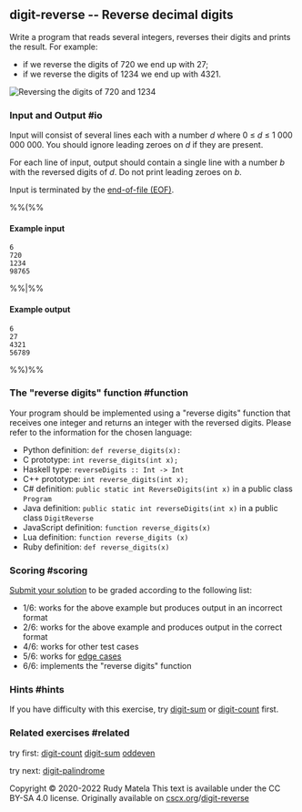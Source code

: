 digit-reverse -- Reverse decimal digits
---------------------------------------

Write a program that reads several integers,
reverses their digits
and prints the result.
For example:

* if we reverse the digits of 720 we end up with 27;
* if we reverse the digits of 1234 we end up with 4321.

![Reversing the digits of 720 and 1234](/digit-reverse.svg)

### Input and Output  #io

Input will consist of several lines each with a number _d_ where
0 ≤ _d_ ≤ 1 000 000 000.
You should ignore leading zeroes on _d_ if they are present.

For each line of input,
output should contain a single line
with a number _b_ with the reversed digits of _d_.
Do not print leading zeroes on _b_.

Input is terminated by the [end-of-file (EOF)](https://cscx.org/faq#eof).

%%(%%

#### Example input

	6
	720
	1234
	98765

%%|%%

#### Example output

	6
	27
	4321
	56789

%%)%%


### The "reverse digits" function  #function

Your program should be implemented using a "reverse digits" function
that receives one integer and
returns an integer with the reversed digits.
Please refer to the information for the chosen language:

* Python definition: `def reverse_digits(x):`
* C prototype:       `int reverse_digits(int x);`
* Haskell type:      `reverseDigits :: Int -> Int`
* C++ prototype:     `int reverse_digits(int x);`
* C# definition:         `public static int ReverseDigits(int x)` in a public class `Program`
* Java definition:       `public static int reverseDigits(int x)` in a public class `DigitReverse`
* JavaScript definition: `function reverse_digits(x)`
* Lua definition:        `function reverse_digits (x)`
* Ruby definition:       `def reverse_digits(x)`


### Scoring  #scoring

[Submit your solution](/submit) to be graded according to the following list:

* 1/6: works for the above example but produces output in an incorrect format
* 2/6: works for the above example and produces output in the correct format
* 4/6: works for other test cases
* 5/6: works for [edge cases](https://cscx.org/faq#edge-cases)
* 6/6: implements the "reverse digits" function


### Hints  #hints

If you have difficulty with this exercise,
try [digit-sum](/digit-sum) or [digit-count](/digit-count) first.


### Related exercises  #related

try first: [digit-count](/digit-count) [digit-sum](/digit-sum) [oddeven](/oddeven)

try next: [digit-palindrome](/digit-palindrome)


Copyright © 2020-2022  Rudy Matela
This text is available under the CC BY-SA 4.0 license.
Originally available on [cscx.org](https://cscx.org)/[digit-reverse](https://cscx.org/digit-reverse)
